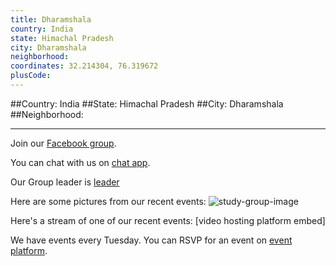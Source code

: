 ```yaml
---
title: Dharamshala
country: India
state: Himachal Pradesh
city: Dharamshala
neighborhood: 
coordinates: 32.214304, 76.319672
plusCode:
---
```


##Country: India
##State: Himachal Pradesh
##City: Dharamshala
##Neighborhood: 
*****
Join our [Facebook group](https://www.facebook.com/groups/free.code.camp.dharamshala).

You can chat with us on [chat app]().

Our Group leader is [leader]()

Here are some pictures from our recent events:
![study-group-image]()

Here's a stream of one of our recent events:
[video hosting platform embed]

We have events every Tuesday. You can RSVP for an event on [event platform]().
